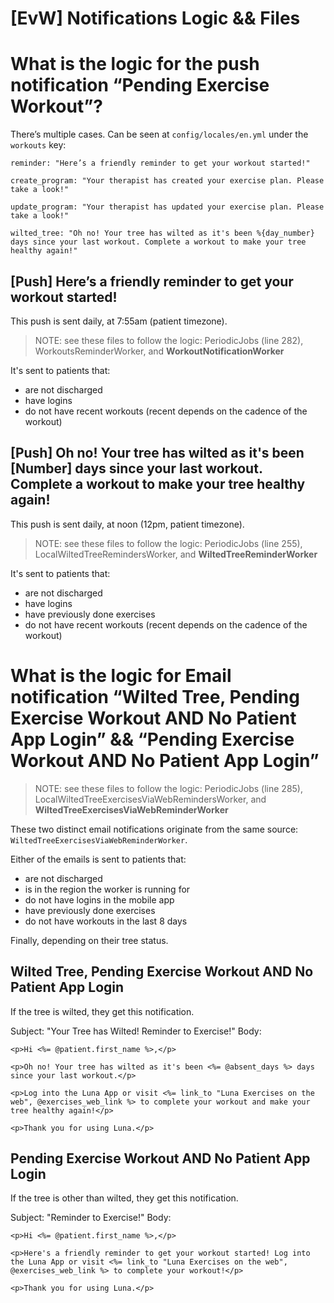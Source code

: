 # [EvW] Notifications Logic && Files

# What is the logic for the push notification “Pending Exercise Workout”?

There’s multiple cases. Can be seen at `config/locales/en.yml` under the `workouts` key:

    reminder: "Here’s a friendly reminder to get your workout started!"
    
    create_program: "Your therapist has created your exercise plan. Please take a look!"
    
    update_program: "Your therapist has updated your exercise plan. Please take a look!"
    
    wilted_tree: "Oh no! Your tree has wilted as it's been %{day_number} days since your last workout. Complete a workout to make your tree healthy again!"


## [Push] Here’s a friendly reminder to get your workout started!

This push is sent daily, at 7:55am (patient timezone).


> NOTE: see these files to follow the logic: PeriodicJobs (line 282), WorkoutsReminderWorker, and **WorkoutNotificationWorker**

It's sent to patients that:

- are not discharged
- have logins
- do not have recent workouts (recent depends on the cadence of the workout)


## [Push] Oh no! Your tree has wilted as it's been [Number] days since your last workout. Complete a workout to make your tree healthy again!

This push is sent daily, at noon (12pm, patient timezone). 


> NOTE: see these files to follow the logic: PeriodicJobs (line 255), LocalWiltedTreeRemindersWorker, and **WiltedTreeReminderWorker**

It's sent to patients that:

- are not discharged
- have logins
- have previously done exercises
- do not have recent workouts (recent depends on the cadence of the workout)


# What is the logic for Email notification “Wilted Tree, Pending Exercise Workout AND No Patient App Login” && “Pending Exercise Workout AND No Patient App Login”
> NOTE: see these files to follow the logic: PeriodicJobs (line 285), LocalWiltedTreeExercisesViaWebRemindersWorker, and **WiltedTreeExercisesViaWebReminderWorker**

These two distinct email notifications originate from the same source: `WiltedTreeExercisesViaWebReminderWorker`.

Either of the emails is sent to patients that:

- are not discharged
- is in the region the worker is running for
- do not have logins in the mobile app
- have previously done exercises
- do not have workouts in the last 8 days 

Finally, depending on their tree status.

## Wilted Tree, Pending Exercise Workout AND No Patient App Login

If the tree is wilted, they get this notification.

Subject: "Your Tree has Wilted! Reminder to Exercise!"
Body:

    <p>Hi <%= @patient.first_name %>,</p>
    
    <p>Oh no! Your tree has wilted as it's been <%= @absent_days %> days since your last workout.</p>
    
    <p>Log into the Luna App or visit <%= link_to "Luna Exercises on the web", @exercises_web_link %> to complete your workout and make your tree healthy again!</p>
    
    <p>Thank you for using Luna.</p>
    


## Pending Exercise Workout AND No Patient App Login

If the tree is other than wilted, they get this notification.

Subject: "Reminder to Exercise!"
Body:

    <p>Hi <%= @patient.first_name %>,</p>
    
    <p>Here's a friendly reminder to get your workout started! Log into the Luna App or visit <%= link_to "Luna Exercises on the web", @exercises_web_link %> to complete your workout!</p>
    
    <p>Thank you for using Luna.</p>
    

